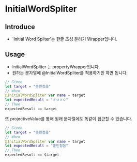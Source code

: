 # InitialWordSpliter

## Introduce
- `Initial Word Spliter'는 한글 초성 분리기 Wrapper입니다.

## Usage
- InitialWordSpliter 는 propertyWrapper입니다.
- 원하는 문자열에 @InitialWordSpliter를 적용하기만 하면 됩니다.

```swift
// Given
let target = "훈민정음"
// When
@InitialWordSpliter var name = target
let expectedResult = "ㅎㅁㅈㅇ"
// Then 
expectedResult == target 
```

또 projectiveValue를 통해 원래 문자열에도 똑같이 접근할 수 있습니다.

```swift
// Given
let target = "훈민정음"
// When
@InitialWordSpliter var name = target
let expectedResult = "훈민정음"
// Then 
expectedResult == $target 
```
